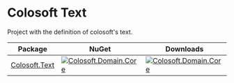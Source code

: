 # Colosoft Text

Project with the definition of colosoft's text.


| Package | NuGet | Downloads |
| ------- | ------------ | --------- |
| [Colosoft.Text](https://www.nuget.org/packages/Colosoft.Text/) | [![Colosoft.Domain.Core](https://img.shields.io/nuget/v/Colosoft.Domain.Core.svg)](https://www.nuget.org/packages/Colosoft.Domain.Core/) | [![Colosoft.Domain.Core](https://img.shields.io/nuget/dt/Colosoft.Text.svg)](https://www.nuget.org/packages/Colosoft.Text/) |


